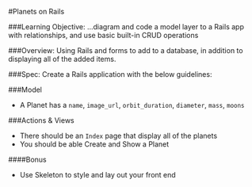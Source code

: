 #Planets on Rails

###Learning Objective: 
...diagram and code a model layer to a Rails app with relationships, and use basic built-in CRUD operations

###Overview:
Using Rails and forms to add to a database, in addition to displaying all of the added items. 

###Spec:
Create a Rails application with the below guidelines:

###Model
* A Planet has a `name`, `image_url`, `orbit_duration`, `diameter`, `mass`, `moons`
 
###Actions & Views
* There should be an `Index` page that display all of the planets
* You should be able Create and Show a Planet 

####Bonus
* Use Skeleton to style and lay out your front end

